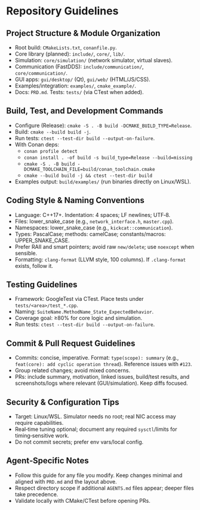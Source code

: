 # Repository Guidelines

## Project Structure & Module Organization
- Root build: `CMakeLists.txt`, `conanfile.py`.
- Core library (planned): `include/`, `core/`, `lib/`.
- Simulation: `core/simulation/` (network simulator, virtual slaves).
- Communication (FastDDS): `include/communication/`, `core/communication/`.
- GUI apps: `gui/desktop/` (Qt), `gui/web/` (HTML/JS/CSS).
- Examples/integration: `examples/`, `cmake_example/`.
- Docs: `PRD.md`. Tests: `tests/` (via CTest when added).

## Build, Test, and Development Commands
- Configure (Release): `cmake -S . -B build -DCMAKE_BUILD_TYPE=Release`.
- Build: `cmake --build build -j`.
- Run tests: `ctest --test-dir build --output-on-failure`.
- With Conan deps:
  - `conan profile detect`
  - `conan install . -of build -s build_type=Release --build=missing`
  - `cmake -S . -B build -DCMAKE_TOOLCHAIN_FILE=build/conan_toolchain.cmake`
  - `cmake --build build -j && ctest --test-dir build`
- Examples output: `build/examples/` (run binaries directly on Linux/WSL).

## Coding Style & Naming Conventions
- Language: C++17+. Indentation: 4 spaces; LF newlines; UTF‑8.
- Files: lower_snake_case (e.g., `network_interface.h`, `master.cpp`).
- Namespaces: lower_snake_case (e.g., `kickcat::communication`).
- Types: PascalCase; methods: camelCase; constants/macros: UPPER_SNAKE_CASE.
- Prefer RAII and smart pointers; avoid raw `new/delete`; use `noexcept` when sensible.
- Formatting: `clang-format` (LLVM style, 100 columns). If `.clang-format` exists, follow it.

## Testing Guidelines
- Framework: GoogleTest via CTest. Place tests under `tests/<area>/test_*.cpp`.
- Naming: `SuiteName.MethodName_State_ExpectedBehavior`.
- Coverage goal: ≥80% for core logic and simulation.
- Run tests: `ctest --test-dir build --output-on-failure`.

## Commit & Pull Request Guidelines
- Commits: concise, imperative. Format: `type(scope): summary` (e.g., `feat(core): add cyclic operation thread`). Reference issues with `#123`.
- Group related changes; avoid mixed concerns.
- PRs: include summary, motivation, linked issues, build/test results, and screenshots/logs where relevant (GUI/simulation). Keep diffs focused.

## Security & Configuration Tips
- Target: Linux/WSL. Simulator needs no root; real NIC access may require capabilities.
- Real‑time tuning optional; document any required `sysctl`/limits for timing‑sensitive work.
- Do not commit secrets; prefer env vars/local config.

## Agent‑Specific Notes
- Follow this guide for any file you modify. Keep changes minimal and aligned with `PRD.md` and the layout above.
- Respect directory scope if additional `AGENTS.md` files appear; deeper files take precedence.
- Validate locally with CMake/CTest before opening PRs.

